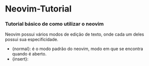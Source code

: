 # Neovim-Tutorial
### Tutorial básico de como utilizar o neovim

Neovim possui vários modos de edição de texto, onde cada um deles possui sua especificidade.

* {normal}: é o modo padrão do neovim, modo em que se encontra quando é aberto.
* {insert}: 
